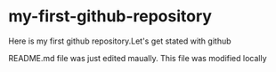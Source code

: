 # my-first-github-repository
Here is my first github repository.Let's get stated with github

README.md file was just edited maually. This file was modified locally
